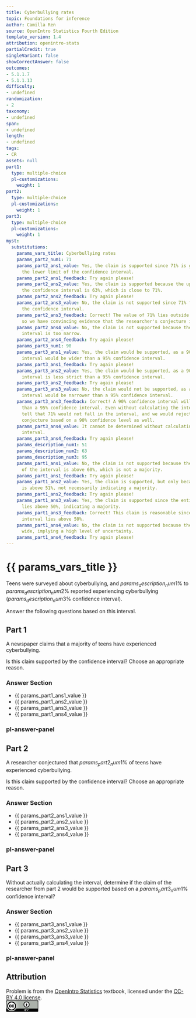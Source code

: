 ```yaml
---
title: Cyberbullying rates
topic: Foundations for inference
author: Camilla Ren
source: OpenIntro Statistics Fourth Edition
template_version: 1.4
attribution: openintro-stats
partialCredit: true
singleVariant: false
showCorrectAnswer: false
outcomes:
- 5.1.1.7
- 5.1.1.13
difficulty:
- undefined
randomization:
- 2
taxonomy:
- undefined
span:
- undefined
length:
- undefined
tags:
- CR
assets: null
part1:
  type: multiple-choice
  pl-customizations:
    weight: 1
part2:
  type: multiple-choice
  pl-customizations:
    weight: 1
part3:
  type: multiple-choice
  pl-customizations:
    weight: 1
myst:
  substitutions:
    params_vars_title: Cyberbullying rates
    params_part2_num1: 71
    params_part2_ans1_value: Yes, the claim is supported since 71% is greater than
      the lower limit of the confidence interval.
    params_part2_ans1_feedback: Try again please!
    params_part2_ans2_value: Yes, the claim is supported because the upper limit of
      the confidence interval is 63%, which is close to 71%.
    params_part2_ans2_feedback: Try again please!
    params_part2_ans3_value: No, the claim is not supported since 71% falls outside
      the confidence interval.
    params_part2_ans3_feedback: Correct! The value of 71% lies outside of the interval,
      so we have convincing evidence that the researcher's conjecture is wrong.
    params_part2_ans4_value: No, the claim is not supported because the confidence
      interval is too narrow.
    params_part2_ans4_feedback: Try again please!
    params_part3_num1: 90
    params_part3_ans1_value: Yes, the claim would be supported, as a 90% confidence
      interval would be wider than a 95% confidence interval.
    params_part3_ans1_feedback: Try again please!
    params_part3_ans2_value: Yes, the claim would be supported, as a 90% confidence
      interval is less strict than a 95% confidence interval.
    params_part3_ans2_feedback: Try again please!
    params_part3_ans3_value: No, the claim would not be supported, as a 90% confidence
      interval would be narrower than a 95% confidence interval.
    params_part3_ans3_feedback: Correct! A 90% confidence interval will be narrower
      than a 95% confidence interval. Even without calculating the interval, we can
      tell that 71% would not fall in the interval, and we would reject the researcher's
      conjecture based on a 90% confidence level as well.
    params_part3_ans4_value: It cannot be determined without calculating the 90% confidence
      interval.
    params_part3_ans4_feedback: Try again please!
    params_description_num1: 51
    params_description_num2: 63
    params_description_num3: 95
    params_part1_ans1_value: No, the claim is not supported because the upper limit
      of the interval is above 60%, which is not a majority.
    params_part1_ans1_feedback: Try again please!
    params_part1_ans2_value: Yes, the claim is supported, but only because the interval
      is above 51%, not necessarily indicating a majority.
    params_part1_ans2_feedback: Try again please!
    params_part1_ans3_value: Yes, the claim is supported since the entire interval
      lies above 50%, indicating a majority.
    params_part1_ans3_feedback: Correct! This claim is reasonable since the entire
      interval lies above 50%.
    params_part1_ans4_value: No, the claim is not supported because the interval is
      wide, implying a high level of uncertainty.
    params_part1_ans4_feedback: Try again please!
---
```

# {{ params_vars_title }}
Teens were surveyed about cyberbullying, and ${{ params_description_num1 }}$% to ${{ params_description_num2 }}$% reported experiencing cyberbullying (${{ params_description_num3 }}$% confidence interval).

Answer the following questions based on this interval.

## Part 1

A newspaper claims that a majority of teens have experienced cyberbullying.

Is this claim supported by the confidence interval? Choose an appropriate reason.

### Answer Section

- {{ params_part1_ans1_value }}
- {{ params_part1_ans2_value }}
- {{ params_part1_ans3_value }}
- {{ params_part1_ans4_value }}

### pl-answer-panel

## Part 2

A researcher conjectured that ${{ params_part2_num1 }}$% of teens have experienced cyberbullying.

Is this claim supported by the confidence interval? Choose an appropriate reason.

### Answer Section

- {{ params_part2_ans1_value }}
- {{ params_part2_ans2_value }}
- {{ params_part2_ans3_value }}
- {{ params_part2_ans4_value }}

### pl-answer-panel

## Part 3

Without actually calculating the interval, determine if the claim of the researcher from part 2 would be supported based on a ${{ params_part3_num1 }}$% confidence interval?

### Answer Section

- {{ params_part3_ans1_value }}
- {{ params_part3_ans2_value }}
- {{ params_part3_ans3_value }}
- {{ params_part3_ans4_value }}

### pl-answer-panel

## Attribution

Problem is from the [OpenIntro Statistics](https://openintro.org/book/os/) textbook, licensed under the [CC-BY 4.0 license](https://creativecommons.org/licenses/by/4.0/).<br>![Image representing the Creative Commons 4.0 BY license.](https://raw.githubusercontent.com/firasm/bits/master/by.png)